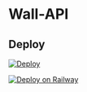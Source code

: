 # Wall-API

## Deploy

[![Deploy](https://www.herokucdn.com/deploy/button.svg)](https://github.com/TAMILVIP007/Wall-API)

[![Deploy on Railway](https://railway.app/button.svg)](https://railway.app/new/template/coHFtk?referralCode=vas36C)
